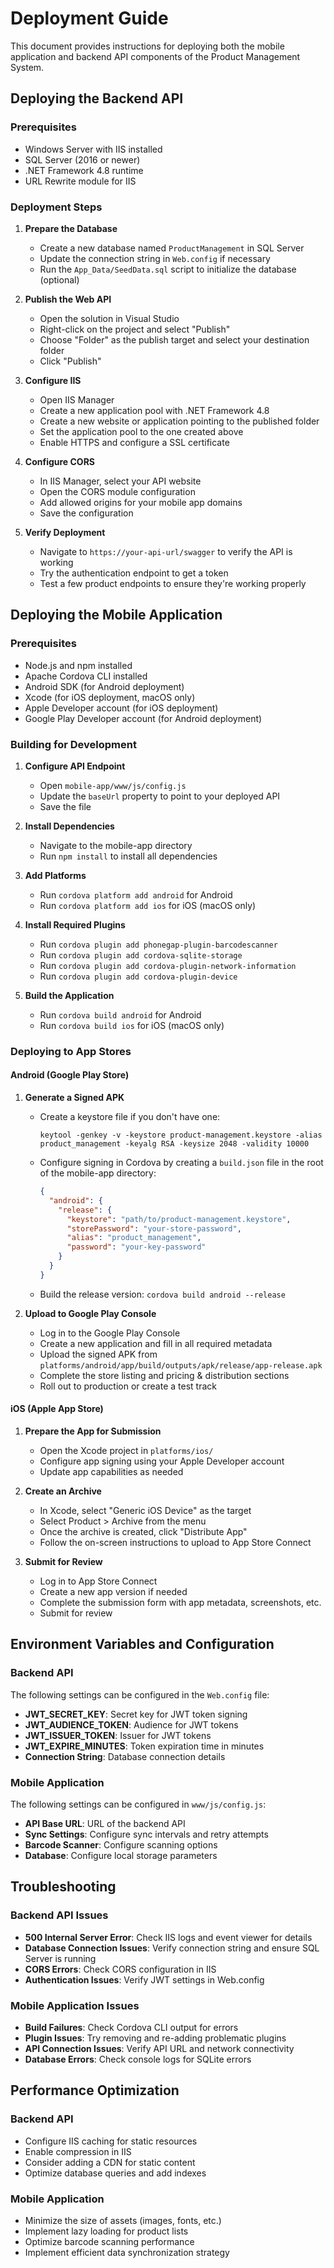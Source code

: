 # Deployment Guide

This document provides instructions for deploying both the mobile application and backend API components of the Product Management System.

## Deploying the Backend API

### Prerequisites

- Windows Server with IIS installed
- SQL Server (2016 or newer)
- .NET Framework 4.8 runtime
- URL Rewrite module for IIS

### Deployment Steps

1. **Prepare the Database**
   - Create a new database named `ProductManagement` in SQL Server
   - Update the connection string in `Web.config` if necessary
   - Run the `App_Data/SeedData.sql` script to initialize the database (optional)

2. **Publish the Web API**
   - Open the solution in Visual Studio
   - Right-click on the project and select "Publish"
   - Choose "Folder" as the publish target and select your destination folder
   - Click "Publish"

3. **Configure IIS**
   - Open IIS Manager
   - Create a new application pool with .NET Framework 4.8
   - Create a new website or application pointing to the published folder
   - Set the application pool to the one created above
   - Enable HTTPS and configure a SSL certificate

4. **Configure CORS**
   - In IIS Manager, select your API website
   - Open the CORS module configuration
   - Add allowed origins for your mobile app domains
   - Save the configuration

5. **Verify Deployment**
   - Navigate to `https://your-api-url/swagger` to verify the API is working
   - Try the authentication endpoint to get a token
   - Test a few product endpoints to ensure they're working properly

## Deploying the Mobile Application

### Prerequisites

- Node.js and npm installed
- Apache Cordova CLI installed
- Android SDK (for Android deployment)
- Xcode (for iOS deployment, macOS only)
- Apple Developer account (for iOS deployment)
- Google Play Developer account (for Android deployment)

### Building for Development

1. **Configure API Endpoint**
   - Open `mobile-app/www/js/config.js`
   - Update the `baseUrl` property to point to your deployed API
   - Save the file

2. **Install Dependencies**
   - Navigate to the mobile-app directory
   - Run `npm install` to install all dependencies

3. **Add Platforms**
   - Run `cordova platform add android` for Android
   - Run `cordova platform add ios` for iOS (macOS only)

4. **Install Required Plugins**
   - Run `cordova plugin add phonegap-plugin-barcodescanner`
   - Run `cordova plugin add cordova-sqlite-storage`
   - Run `cordova plugin add cordova-plugin-network-information`
   - Run `cordova plugin add cordova-plugin-device`

5. **Build the Application**
   - Run `cordova build android` for Android
   - Run `cordova build ios` for iOS (macOS only)

### Deploying to App Stores

#### Android (Google Play Store)

1. **Generate a Signed APK**
   - Create a keystore file if you don't have one:
     ```
     keytool -genkey -v -keystore product-management.keystore -alias product_management -keyalg RSA -keysize 2048 -validity 10000
     ```
   - Configure signing in Cordova by creating a `build.json` file in the root of the mobile-app directory:
     ```json
     {
       "android": {
         "release": {
           "keystore": "path/to/product-management.keystore",
           "storePassword": "your-store-password",
           "alias": "product_management",
           "password": "your-key-password"
         }
       }
     }
     ```
   - Build the release version: `cordova build android --release`

2. **Upload to Google Play Console**
   - Log in to the Google Play Console
   - Create a new application and fill in all required metadata
   - Upload the signed APK from `platforms/android/app/build/outputs/apk/release/app-release.apk`
   - Complete the store listing and pricing & distribution sections
   - Roll out to production or create a test track

#### iOS (Apple App Store)

1. **Prepare the App for Submission**
   - Open the Xcode project in `platforms/ios/`
   - Configure app signing using your Apple Developer account
   - Update app capabilities as needed

2. **Create an Archive**
   - In Xcode, select "Generic iOS Device" as the target
   - Select Product > Archive from the menu
   - Once the archive is created, click "Distribute App"
   - Follow the on-screen instructions to upload to App Store Connect

3. **Submit for Review**
   - Log in to App Store Connect
   - Create a new app version if needed
   - Complete the submission form with app metadata, screenshots, etc.
   - Submit for review

## Environment Variables and Configuration

### Backend API

The following settings can be configured in the `Web.config` file:

- **JWT_SECRET_KEY**: Secret key for JWT token signing
- **JWT_AUDIENCE_TOKEN**: Audience for JWT tokens
- **JWT_ISSUER_TOKEN**: Issuer for JWT tokens
- **JWT_EXPIRE_MINUTES**: Token expiration time in minutes
- **Connection String**: Database connection details

### Mobile Application

The following settings can be configured in `www/js/config.js`:

- **API Base URL**: URL of the backend API
- **Sync Settings**: Configure sync intervals and retry attempts
- **Barcode Scanner**: Configure scanning options
- **Database**: Configure local storage parameters

## Troubleshooting

### Backend API Issues

- **500 Internal Server Error**: Check IIS logs and event viewer for details
- **Database Connection Issues**: Verify connection string and ensure SQL Server is running
- **CORS Errors**: Check CORS configuration in IIS
- **Authentication Issues**: Verify JWT settings in Web.config

### Mobile Application Issues

- **Build Failures**: Check Cordova CLI output for errors
- **Plugin Issues**: Try removing and re-adding problematic plugins
- **API Connection Issues**: Verify API URL and network connectivity
- **Database Errors**: Check console logs for SQLite errors

## Performance Optimization

### Backend API

- Configure IIS caching for static resources
- Enable compression in IIS
- Consider adding a CDN for static content
- Optimize database queries and add indexes

### Mobile Application

- Minimize the size of assets (images, fonts, etc.)
- Implement lazy loading for product lists
- Optimize barcode scanning performance
- Implement efficient data synchronization strategy 